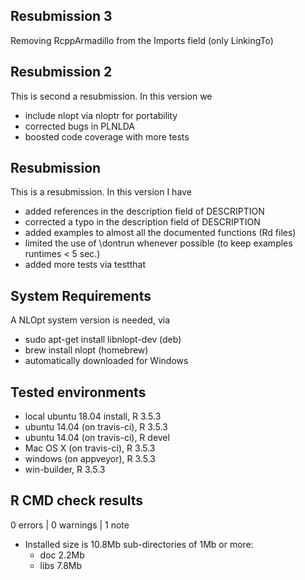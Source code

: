 ## Resubmission 3

Removing RcppArmadillo from the Imports field (only LinkingTo)

## Resubmission 2

This is second a resubmission. In this version we

- include nlopt via nloptr for portability
- corrected bugs in PLNLDA
- boosted code coverage with more tests 

## Resubmission

This is a resubmission. In this version I have

- added references in the description field of DESCRIPTION
- corrected a typo in the description field of DESCRIPTION
- added examples to almost all the documented functions (Rd files)
- limited the use of \dontrun whenever possible (to keep examples runtimes < 5 sec.)
- added more tests via testthat

## System Requirements

A NLOpt system version is needed, via 

- sudo apt-get install libnlopt-dev (deb)
- brew install nlopt (homebrew)
- automatically downloaded for Windows

## Tested environments

- local ubuntu 18.04 install, R 3.5.3
- ubuntu 14.04 (on travis-ci), R 3.5.3
- ubuntu 14.04 (on travis-ci), R devel
- Mac OS X (on travis-ci), R 3.5.3
- windows (on appveyor), R 3.5.3
- win-builder, R 3.5.3

## R CMD check results

0 errors | 0 warnings | 1 note

* Installed size is 10.8Mb
  sub-directories of 1Mb or more:
    - doc    2.2Mb
    - libs   7.8Mb
